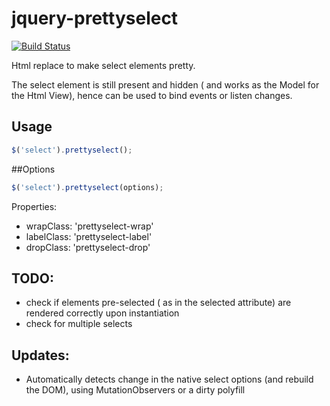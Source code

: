 jquery-prettyselect
============

[![Build Status](https://travis-ci.org/kajyr/jquery-prettyselect.svg?branch=master)](https://travis-ci.org/kajyr/jquery-prettyselect)

Html replace to make select elements pretty.

The select element is still present and hidden ( and works as the Model for the Html View), hence can be used to bind events or listen changes.

## Usage
```javascript
$('select').prettyselect();
```

##Options

```javascript
$('select').prettyselect(options);
```

Properties:

+ wrapClass: 'prettyselect-wrap'
+ labelClass: 'prettyselect-label'
+ dropClass: 'prettyselect-drop'

## TODO:
+ check if elements pre-selected ( as in the selected attribute) are rendered correctly upon instantiation
+ check for multiple selects


## Updates:
- Automatically detects change in the native select options (and rebuild the DOM), using MutationObservers or a dirty polyfill
